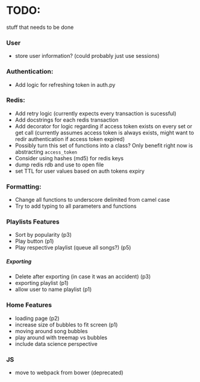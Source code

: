 

# TODO:
stuff that needs to be done

### User
- store user information? (could probably just use sessions)

### Authentication:
- Add logic for refreshing token in auth.py

### Redis:
- Add retry logic (currently expects every transaction is sucessful)
- Add docstrings for each redis transaction
- Add decorator for logic regarding if access token exists on every set or get call 
(currently assumes access token is always exists, might want to redir authentication if access token
expired)
- Possibly turn this set of functions into a class? Only benefit right now is abstracting `access_token`
- Consider using hashes (md5) for redis keys
- dump redis rdb and use to open file
- set TTL for user values based on auth tokens expiry

### Formatting:
- Change all functions to underscore delimited from camel case
- Try to add typing to all parameters and functions

### Playlists Features
- Sort by popularity (p3)
- Play button (p1)
- Play respective playlist (queue all songs?) (p5)
##### Exporting
- Delete after exporting (in case it was an accident) (p3)
- exporting playlist (p1)
- allow user to name playlist (p1)

### Home Features 
- loading page (p2)
- increase size of bubbles to fit screen (p1)
- moving around song bubbles
- play around with treemap vs bubbles
- include data science perspective

### JS
- move to webpack from bower (deprecated)